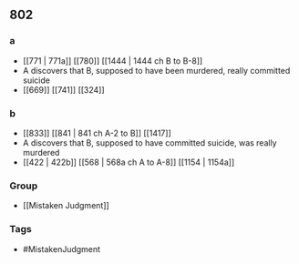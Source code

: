 ## 802
### a
- [[771 | 771a]] [[780]] [[1444 | 1444 ch B to B-8]] 
- A discovers that B, supposed to have been murdered, really committed suicide
- [[669]] [[741]] [[324]] 

### b
- [[833]] [[841 | 841 ch A-2 to B]] [[1417]] 
- A discovers that B, supposed to have committed suicide, was really murdered
- [[422 | 422b]] [[568 | 568a ch A to A-8]] [[1154 | 1154a]] 


### Group
- [[Mistaken Judgment]]

### Tags
- #MistakenJudgment

